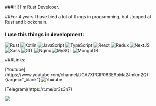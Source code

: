 ###Hi! I'm Rust Developer.

##For 4 years I have tried a lot of things in programming, but stopped at Rust and blockchain.

### I use this things in development:

<p>
<img alt="Rust" src="https://img.shields.io/badge/rust-%23000000.svg?&style=for-the-badge&logo=rust&logoColor=white"/>
<img alt="Kotlin" src="https://img.shields.io/badge/kotlin-%230095D5.svg?&style=for-the-badge&logo=kotlin&logoColor=white"/>
<img alt="JavaScript" src="https://img.shields.io/badge/-JavaScript-f0db4f?style=flat-square&logo=javascript&logoColor=white" />
<img alt="TypeScript" src="https://img.shields.io/badge/-TypeScript-f0db4f?style=flat-square&logo=typescript&logoColor=white" />
<img alt="React" src="https://img.shields.io/badge/-React-61dafb?style=flat-square&logo=react&logoColor=white" />
<img alt="Redux" src="https://img.shields.io/badge/Redux-593D88?style=flat-square&logo=redux&logoColor=white" />
<img alt="NextJS" src="https://img.shields.io/badge/-NextJS-42b983?style=flat-square&logo=nextjs&logoColor=white" />
<img alt="Sass" src="https://img.shields.io/badge/-Sass-bf4080?style=flat-square&logo=sass&logoColor=white" />
<img alt="GIT" src="https://img.shields.io/badge/-Git-f14e32?style=flat-square&logo=git&logoColor=white" />
<img alt="Nginx" src="https://img.shields.io/badge/nginx%20-%23009639.svg?&style=for-the-badge&logo=nginx&logoColor=white"/>
<img alt="MySQL" src="https://img.shields.io/badge/mysql-%2300f.svg?&style=for-the-badge&logo=mysql&logoColor=white"/>
<img alt="MongoDB" src ="https://img.shields.io/badge/MongoDB-%234ea94b.svg?&style=for-the-badge&logo=mongodb&logoColor=white"/>
</p>

###Links:

<p>[Youtube](https://www.youtube.com/channel/UCA7XPClPO83E9pMa24mkm2Q){target="_blank"}<img alt="Youtube" src="https://img.shields.io/badge/Youtube%20-%23FF0000.svg?&style=for-the-badge&logo=YouTube&logoColor=white"/></p>
<p>[Telegram](https://t.me/pr3s3n7)<p>

![](https://thumbs.gfycat.com/AngelicConcreteHypsilophodon-size_restricted.gif)

